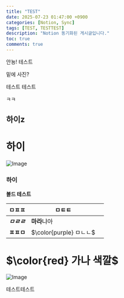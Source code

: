 ```yaml
---
title: "TEST"
date: 2025-07-23 01:47:00 +0900
categories: [Notion, Sync]
tags: [TEST, TESTTEST]
description: "Notion 동기화된 게시글입니다."
toc: true
comments: true
---
```


안뇽! 테스트

밑에 사진?

테스트 테스트 

ㅋㅋ

## 하이z

# 하이

![Image](https://prod-files-secure.s3.us-west-2.amazonaws.com/e6db513d-ec54-40ff-aa74-2487b0bcfe15/d2603aae-bd01-410f-81bd-723443bee6db/%E1%84%89%E1%85%B3%E1%84%8F%E1%85%B3%E1%84%85%E1%85%B5%E1%86%AB%E1%84%89%E1%85%A3%E1%86%BA_2025-03-16_21.31.54.png?X-Amz-Algorithm=AWS4-HMAC-SHA256&X-Amz-Content-Sha256=UNSIGNED-PAYLOAD&X-Amz-Credential=ASIAZI2LB466YQO44Y4R%2F20250724%2Fus-west-2%2Fs3%2Faws4_request&X-Amz-Date=20250724T055326Z&X-Amz-Expires=3600&X-Amz-Security-Token=IQoJb3JpZ2luX2VjEPv%2F%2F%2F%2F%2F%2F%2F%2F%2F%2FwEaCXVzLXdlc3QtMiJHMEUCIARaGLWg3w%2FAA%2BVun7Kt%2BPFtMisDaoH2XnzoaHL7CUjfAiEA6Xz%2FEDHaMUXHpsKLdfwAzFEXHUHZq6vrm0uWeZyAjs8q%2FwMIJBAAGgw2Mzc0MjMxODM4MDUiDJ%2FQeYSot6krFDL2CSrcAy5Fa7tur9%2Fj%2FsKjvfyn%2BSxL9nU%2FLuVA%2B7gX%2Bq3JE%2BixrknN4qaj8aHn%2F5dkE4nE%2FgfnOkw2QHNHkN89fVvzwceNmbkaeXuoN%2FehG4cQsczqhmMEikEcESv9EyAx%2BG7rH%2BMUnDrOGmt7sC7%2FozEJlEwiI2R8i%2FVqA2HQIDFfT6jWPiUPuGWuNAvGuLTwsrOkJvVkX6IjpWLd3auaHF0x%2B1nMcUJn%2Bib9IQX3L9CdzWnF9pGTWHZ%2BUh0RkalJc1pwpuuVsJIiBat9dFAs5s%2F%2BAQ4UwbO3RF6KoygzMJ%2Bld%2BN3uC4HSDMVtsuqt1kPq%2BSR8M5i%2BkCiHAGo%2F4KsFRXZD2HV%2BaC8L%2F3pSEhD0aTKF78uqggdkwmdOrei2v1qfWd7D9LQY9cuLQOb4%2B9AsCn4C8SAJKbGftE8lIHpdmpQduuyBmtuGnNUOuLgzrD8Vr5FlmoZ9gzbAOhq9RbeESjd2MHJt4hvaVKPb%2B4%2B5oowkLZjJFij6cIN5q6hUggQxn3BdWKriG7R2PKMox9aOQHHB1j8ucbnDtTvXcDbxh52dvRTBGGYO8vMat3jVzyHpmjXr2fPSXXPk5bxq%2BnRGqqGWukPhO9cW4aA8e2HEbzPoaiZUlZJrDEUt8Hv8bCQMJe5hsQGOqUBNs6n1CAkfermArwIWJy9lBwryZQOBTQ3jOIOnHWcQOSijngXDxviclN%2FswV6xzXypK6weYhxdwsgzk143YUYr8tnx%2BrHo2miXI%2BRcCC91vUTqLGIeq365Yh1lQGPAQb7itFNpNt4ZMi80bwM956Iqfq2Ti7PL0WY9q3KkNKlq0k3Dc%2FRpon0WSGVLYC5ibTu582O5gzO1V6OLsIoAyZyc2ZucRkV&X-Amz-Signature=23d53daac3128944e795cea8e7adfb539dc54b428ece4b8b128aaf72b845bceb&X-Amz-SignedHeaders=host&x-amz-checksum-mode=ENABLED&x-id=GetObject)

### 하이

**볼드 테스트**

| ㅁㅍㅍ | ㅁㅌㅌ |   |
| --- | --- | --- |
| ***ㅁㄹㄹ*** | **마라**냐아 |   |
| **ㅍㅍㅁ** | <span>$\color{purple} ㅁㄴㄴ$</span> |   |

# <span>$\color{red} 가나 색깔$</span>

![Image](https://prod-files-secure.s3.us-west-2.amazonaws.com/e6db513d-ec54-40ff-aa74-2487b0bcfe15/e3c80383-cacd-417b-9b44-5d63ef4f796c/%E1%84%89%E1%85%B3%E1%84%8F%E1%85%B3%E1%84%85%E1%85%B5%E1%86%AB%E1%84%89%E1%85%A3%E1%86%BA_2025-03-10_21.58.46.png?X-Amz-Algorithm=AWS4-HMAC-SHA256&X-Amz-Content-Sha256=UNSIGNED-PAYLOAD&X-Amz-Credential=ASIAZI2LB466YQO44Y4R%2F20250724%2Fus-west-2%2Fs3%2Faws4_request&X-Amz-Date=20250724T055326Z&X-Amz-Expires=3600&X-Amz-Security-Token=IQoJb3JpZ2luX2VjEPv%2F%2F%2F%2F%2F%2F%2F%2F%2F%2FwEaCXVzLXdlc3QtMiJHMEUCIARaGLWg3w%2FAA%2BVun7Kt%2BPFtMisDaoH2XnzoaHL7CUjfAiEA6Xz%2FEDHaMUXHpsKLdfwAzFEXHUHZq6vrm0uWeZyAjs8q%2FwMIJBAAGgw2Mzc0MjMxODM4MDUiDJ%2FQeYSot6krFDL2CSrcAy5Fa7tur9%2Fj%2FsKjvfyn%2BSxL9nU%2FLuVA%2B7gX%2Bq3JE%2BixrknN4qaj8aHn%2F5dkE4nE%2FgfnOkw2QHNHkN89fVvzwceNmbkaeXuoN%2FehG4cQsczqhmMEikEcESv9EyAx%2BG7rH%2BMUnDrOGmt7sC7%2FozEJlEwiI2R8i%2FVqA2HQIDFfT6jWPiUPuGWuNAvGuLTwsrOkJvVkX6IjpWLd3auaHF0x%2B1nMcUJn%2Bib9IQX3L9CdzWnF9pGTWHZ%2BUh0RkalJc1pwpuuVsJIiBat9dFAs5s%2F%2BAQ4UwbO3RF6KoygzMJ%2Bld%2BN3uC4HSDMVtsuqt1kPq%2BSR8M5i%2BkCiHAGo%2F4KsFRXZD2HV%2BaC8L%2F3pSEhD0aTKF78uqggdkwmdOrei2v1qfWd7D9LQY9cuLQOb4%2B9AsCn4C8SAJKbGftE8lIHpdmpQduuyBmtuGnNUOuLgzrD8Vr5FlmoZ9gzbAOhq9RbeESjd2MHJt4hvaVKPb%2B4%2B5oowkLZjJFij6cIN5q6hUggQxn3BdWKriG7R2PKMox9aOQHHB1j8ucbnDtTvXcDbxh52dvRTBGGYO8vMat3jVzyHpmjXr2fPSXXPk5bxq%2BnRGqqGWukPhO9cW4aA8e2HEbzPoaiZUlZJrDEUt8Hv8bCQMJe5hsQGOqUBNs6n1CAkfermArwIWJy9lBwryZQOBTQ3jOIOnHWcQOSijngXDxviclN%2FswV6xzXypK6weYhxdwsgzk143YUYr8tnx%2BrHo2miXI%2BRcCC91vUTqLGIeq365Yh1lQGPAQb7itFNpNt4ZMi80bwM956Iqfq2Ti7PL0WY9q3KkNKlq0k3Dc%2FRpon0WSGVLYC5ibTu582O5gzO1V6OLsIoAyZyc2ZucRkV&X-Amz-Signature=b7268401fbfbe7f335da20314975450b562b890c08e54fed428150f90c96e2f7&X-Amz-SignedHeaders=host&x-amz-checksum-mode=ENABLED&x-id=GetObject)

테스트테스트


